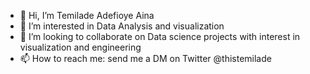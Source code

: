 - 👋 Hi, I’m Temilade Adefioye Aina
- 👀 I’m interested in Data Analysis and visualization
- 💞️ I’m looking to collaborate on Data science projects with interest in visualization and engineering
- 📫 How to reach me: send me a DM on Twitter @thistemilade

<!---
temmyfioye/temmyfioye is a ✨ special ✨ repository because its `README.md` (this file) appears on your GitHub profile.
You can click the Preview link to take a look at your changes.
--->
